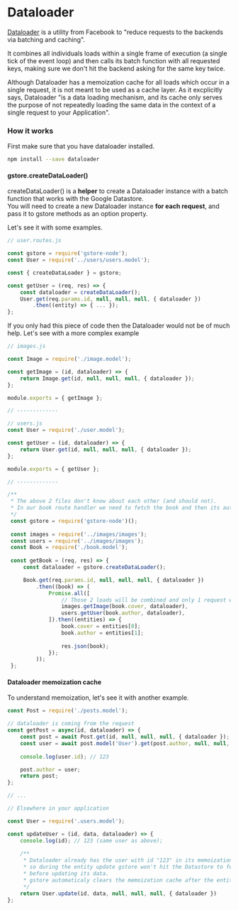 # Dataloader

[Dataloader](https://github.com/facebook/dataloader) is a utility from Facebook to "reduce requests to the backends via batching and caching".

It combines all individuals loads within a single frame of execution \(a single tick of the event loop\) and then calls its batch function with all requested keys, making sure we don't hit the backend asking for the same key twice.

Although Dataloader has a memoization cache for all loads which occur in a single request, it is not meant to be used as a cache layer. As it excplicitly says, Dataloader "is a data loading mechanism, and its cache only serves the purpose of not repeatedly loading the same data in the context of a single request to your Application".

### How it works

First make sure that you have dataloader installed.

```bash
npm install --save dataloader
```

#### gstore.createDataLoader\(\)

createDataLoader\(\) is a **helper** to create a Dataloader instance with a batch function that works with the Google Datastore.  
You will need to create a new Dataloader instance **for each request**, and pass it to gstore methods as an option property.

Let's see it with some examples.

```js
// user.routes.js

const gstore = require('gstore-node');
const User = require('../users/users.model');

const { createDataLoader } = gstore;

const getUser = (req, res) => {
    const dataloader = createDataLoader();
    User.get(req.params.id, null, null, null, { dataloader })
        .then((entity) => { ... });
};
```

If you only had this piece of code then the Dataloader would not be of much help. Let's see with a more complex example

```js
// images.js

const Image = require('./image.model');

const getImage = (id, dataloader) => {
    return Image.get(id, null, null, null, { dataloader });
};

module.exports = { getImage };

// -------------

// users.js
const User = require('./user.model');

const getUser = (id, dataloader) => {
    return User.get(id, null, null, null, { dataloader });    
};

module.exports = { getUser };

// -------------

/**
 * The above 2 files don't know about each other (and should not).
 * In our book route handler we need to fetch the book and then its author + cover image
 */
 const gstore = require('gstore-node')();
 
 const images = require('../images/images');
 const users = require('../images/images');
 const Book = require('./book.model');
 
 const getBook = (req, res) => {
     const dataloader = gstore.createDataLoader();

     Book.get(req.params.id, null, null, null, { dataloader })
         .then((book) => (
             Promise.all([
                 // Those 2 loads will be combined and only 1 request will hit the Datastore
                 images.getImage(book.cover, dataloader),
                 users.getUser(book.author, dataloader),
             ]).then((entities) => {
                 book.cover = entities[0];
                 book.author = entities[1];
                 
                 res.json(book);
             });
         ));
 };
```

#### Dataloader memoization cache

To understand memoization, let's see it with another example.

```js
const Post = require('./posts.model');

// dataloader is coming from the request
const getPost = async(id, dataloader) => {
    const post = await Post.get(id, null, null, null, { dataloader });
    const user = await post.model('User').get(post.author, null, null, null, { dataloader });
    
    console.log(user.id); // 123

    post.author = user;
    return post;
};

// ...

// Elsewhere in your application

const User = require('.users.model');

const updateUser = (id, data, dataloader) => {
    console.log(id); // 123 (same user as above);
    
    /**
     * Dataloader already has the user with id "123" in its memoization cache
     * so during the entity update gstore won't hit the Datastore to fetch the entity
     * before updating its data.
     * gstore automaticaly clears the memoization cache after the entity has been updated.
     */
    return User.update(id, data, null, null, null, { dataloader })
};

```



